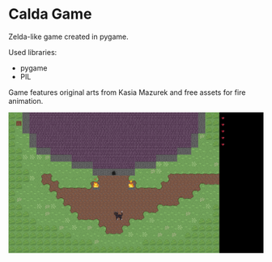 # Calda Game

Zelda-like game created in pygame.

Used libraries:
- pygame
- PIL

Game features original arts from Kasia Mazurek and free assets for fire animation.

![demo_image](https://github.com/Arch4ngel21/Calda/blob/main/readme_images/calda_demo.png)
